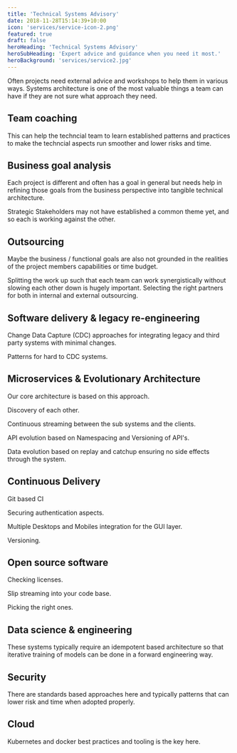 ```yaml
---
title: 'Technical Systems Advisory'
date: 2018-11-28T15:14:39+10:00
icon: 'services/service-icon-2.png'
featured: true
draft: false
heroHeading: 'Technical Systems Advisory'
heroSubHeading: 'Expert advice and guidance when you need it most.'
heroBackground: 'services/service2.jpg'
---
```


Often projects need external advice and workshops to help them in various ways.
Systems architecture is one of the most valuable things a team can have if they are not sure what approach they need.


## Team coaching

This can help the techncial team to learn established patterns and practices to make the techncial aspects run smoother and lower risks and time.


## Business goal analysis

Each project is different and often has a goal in general but needs help in refining those goals from the business perspective into tangible technical architecture.

Strategic Stakeholders may not have established a common theme yet, and so each is working against the other. 


## Outsourcing

Maybe the business / functional goals are also not grounded in the realities of the project members capabilities or time budget.

Splitting the work up such that each team can work synergistically without slowing each other down is hugely important.
Selecting the right partners for both in internal and external outsourcing.


## Software delivery & legacy re-engineering

Change Data Capture (CDC) approaches for integrating legacy and third party systems with minimal changes.

Patterns for hard to CDC systems.


## Microservices & Evolutionary Architecture

Our core architecture is based on this approach.

Discovery of each other.

Continuous streaming between the sub systems and the clients.

API evolution based on Namespacing and Versioning of API's.

Data evolution based on replay and catchup ensuring no side effects through the system.

## Continuous Delivery

Git based CI

Securing authentication aspects.

Multiple Desktops and Mobiles integration for the GUI layer.

Versioning.


## Open source software

Checking licenses.

Slip streaming into your code base.

Picking the right ones.


## Data science & engineering

These systems typically require an idempotent based architecture so that iterative training of models can be done in a forward engineering way.


## Security

There are standards based approaches here and typically patterns that can lower risk and time when adopted properly.


## Cloud

Kubernetes and docker best practices and tooling is the key here.